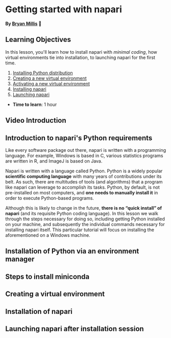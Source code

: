 Getting started with napari
=======================
**By [Bryan Millis](https://chanzuckerberg.github.io/napari-segmentation-workshop/preface/whomadethis.html#bryan-millis) 🔬**
## Learning Objectives

In this lesson, you'll learn how to install napari with *minimal coding*, how virtual environments tie into installation, to launching napari for the first time. 

1.  [Installing Python distribution](cellpose-parameters.md)
2.  [Creating a new virtual environment](cellpose-parameters.md)
3.  [Activating a new virtual environment](cellpose-FIJI.md)
4.  [Installing napari](blahblah)
5.  [Launching napari](blahblah)

- **Time to learn**: 1 hour

## Video Introduction

## Introduction to napari's Python requirements

Like every software package out there, napari is written with a programming language. For example, Windows is based in C, various statistics programs are written in R, and ImageJ is based on Java. 

Napari is written with a language called Python. Python is a widely popular **scientific computing language** with many years of contributions under its belt. As such, there are multitudes of tools (and algorithms) that a program like napari can leverage to accomplish its tasks. Python, by default, is not pre-installed on most computers, and **one needs to manually install it** in order to execute Python-based programs.  

Although this is likely to change in the future, **there is no “quick install” of napari** (and its requisite Python coding language). In this lesson we walk through the steps necessary for doing so, including getting Python installed on your machine, and subsequently the individual commands necessary for installing napari itself. This particular tutorial will focus on installing the aforementioned on a Windows machine. 

## Installation of Python via an environment manager

## Steps to install miniconda

## Creating a virtual environment

## Installation of napari 

## Launching napari after installation session

